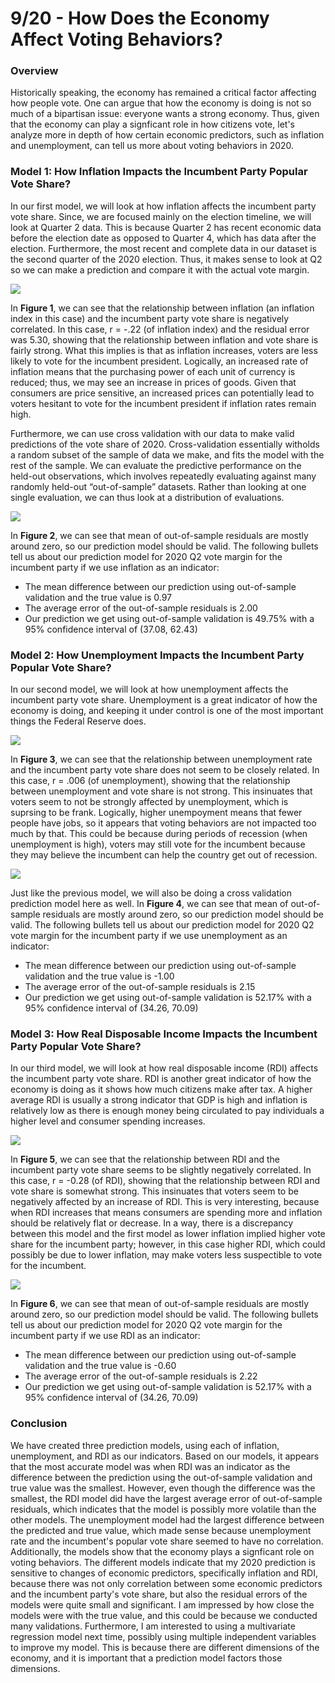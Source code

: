 
# 9/20 - How Does the Economy Affect Voting Behaviors?

### Overview
Historically speaking, the economy has remained a critical factor affecting how people vote. One can argue that how the economy is doing is not so much of a bipartisan issue: everyone wants a strong economy. Thus, given that the economy can play a signficant role in how citizens vote, let's analyze more in depth of how certain economic predictors, such as inflation and unemployment, can tell us more about voting behaviors in 2020. 

### Model 1: How Inflation Impacts the Incumbent Party Popular Vote Share?
In our first model, we will look at how inflation affects the incumbent party vote share. Since, we are focused mainly on the election timeline, we will look at Quarter 2 data. This is because Quarter 2 has recent economic data before the election date as opposed to Quarter 4, which has data after the election. Furthermore, the most recent and complete data in our dataset is the second quarter of the 2020 election. Thus, it makes sense to look at Q2 so we can make a prediction and compare it with the actual vote margin. 

![](../figures/voteshar&inflation.png)

In **Figure 1**, we can see that the relationship between inflation (an inflation index in this case) and the incumbent party vote share is negatively correlated. In this case, r = -.22 (of inflation index) and the residual error was 5.30, showing that the relationship between inflation and vote share is fairly strong. What this implies is that as inflation increases, voters are less likely to vote for the incumbent president. Logically, an increased rate of inflation means that the purchasing power of each unit of currency is reduced; thus, we may see an increase in prices of goods. Given that consumers are price sensitive, an increased prices can potentially lead to voters hesitant to vote for the incumbent president if inflation rates remain high. 

Furthermore, we can use cross validation with our data to make valid predictions of the vote share of 2020. Cross-validation essentially witholds a random subset of the sample of data we make, and fits the model with the rest of the sample. We can evaluate the predictive performance on the held-out observations, which involves repeatedly evaluating against many randomly held-out “out-of-sample” datasets. Rather than looking at one single evaluation, we can thus look at a distribution of evaluations. 

![](../figures/hist_infvs.png)

In **Figure 2**, we can see that mean of out-of-sample residuals are mostly around zero, so our prediction model should be valid. The following bullets tell us about our prediction model for 2020 Q2 vote margin for the incumbent party if we use inflation as an indicator: 

+ The mean difference between our prediction using out-of-sample validation and the true value is 0.97
+ The average error of the out-of-sample residuals is 2.00
+ Our prediction we get using out-of-sample validation is 49.75% with a 95% confidence interval of (37.08, 62.43)

### Model 2: How Unemployment Impacts the Incumbent Party Popular Vote Share?
In our second model, we will look at how unemployment affects the incumbent party vote share. Unemployment is a great indicator of how the economy is doing, and keeping it under control is one of the most important things the Federal Reserve does.

![](../figures/voteshare&unemployment.png)

In **Figure 3**, we can see that the relationship between unemployment rate and the incumbent party vote share does not seem to be closely related. In this case, r = .006 (of unemployment), showing that the relationship between unemployment and vote share is not strong. This insinuates that voters seem to not be strongly affected by unemployment, which is suprsing to be frank. Logically, higher unempoyment means that fewer people have jobs, so it appears that voting behaviors are not impacted too much by that. This could be because during periods of recession (when unemployment is high), voters may still vote for the incumbent because they may believe the incumbent can help the country get out of recession. 

![](../figures/hist_unevs.png)

Just like the previous model, we will also be doing a cross validation prediction model here as well. In **Figure 4**, we can see that mean of out-of-sample residuals are mostly around zero, so our prediction model should be valid. The following bullets tell us about our prediction model for 2020 Q2 vote margin for the incumbent party if we use unemployment as an indicator: 

+ The mean difference between our prediction using out-of-sample validation and the true value is -1.00
+ The average error of the out-of-sample residuals is 2.15
+ Our prediction we get using out-of-sample validation is 52.17% with a 95% confidence interval of (34.26, 70.09)

### Model 3: How Real Disposable Income Impacts the Incumbent Party Popular Vote Share?
In our third model, we will look at how real disposable income (RDI) affects the incumbent party vote share. RDI is another great indicator of how the economy is doing as it shows how much citizens make after tax. A higher average RDI is usually a strong indicator that GDP is high and inflation is relatively low as there is enough money being circulated to pay individuals a higher level and consumer spending increases. 

![](../figures/voteshare&rdi.png)

In **Figure 5**, we can see that the relationship between RDI and the incumbent party vote share seems to be slightly negatively correlated. In this case, r = -0.28 (of RDI), showing that the relationship between RDI and vote share is somewhat strong. This insinuates that voters seem to be negatively affected by an increase of RDI. This is very interesting, because when RDI increases that means consumers are spending more and inflation should be relatively flat or decrease. In a way, there is a discrepancy between this model and the first model as lower inflation implied higher vote share for the incumbent party; however, in this case higher RDI, which could possibly be due to lower inflation, may make voters less suspectible to vote for the incumbent. 

![](../figures/hist_rdivs.png)

In **Figure 6**, we can see that mean of out-of-sample residuals are mostly around zero, so our prediction model should be valid. The following bullets tell us about our prediction model for 2020 Q2 vote margin for the incumbent party if we use RDI as an indicator: 

+ The mean difference between our prediction using out-of-sample validation and the true value is -0.60
+ The average error of the out-of-sample residuals is 2.22
+ Our prediction we get using out-of-sample validation is 52.17% with a 95% confidence interval of (34.26, 70.09)

### Conclusion

We have created three prediction models, using each of inflation, unemployment, and RDI as our indicators. Based on our models, it appears that the most accurate model was when RDI was an indicator as the difference between the prediction using the out-of-sample validation and true value was the smallest. However, even though the difference was the smallest, the RDI model did have the largest average error of out-of-sample residuals, which indicates that the model is possibly more volatile than the other models. The unemployment model had the largest difference between the predicted and true value, which made sense because unemployment rate and the incumbent's popular vote share seemed to have no correlation. Additionally, the models show that the economy plays a signficant role on voting behaviors. The different models indicate that my 2020 prediction is sensitive to changes of economic predictors, specifically inflation and RDI, because there was not only correlation between some economic predictors and the incumbent party's vote share, but also the residual errors of the models were quite small and significant. I am impressed by how close the models were with the true value, and this could be because we conducted many validations. Furthermore, I am interested to using a multivariate regression model next time, possibly using multiple independent variables to improve my model. This is because there are different dimensions of the economy, and it is important that a prediction model factors those dimensions. 




